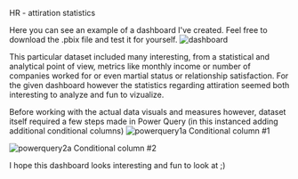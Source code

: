 HR - attiration statistics

Here you can see an example of a dashboard I've created. Feel free to download the .pbix file and test it for yourself.
![dashboard](https://github.com/mcjwochna/portfolio-dashboard---HR-metrics/assets/142684191/66f0dbfe-fd12-409f-84e2-011337416f8b)

This particular dataset included many interesting, from a statistical and analytical point of view, metrics like monthly income or number of companies worked for or even martial status or relationship satisfaction.
For the given dashboard however the statistics regarding attiration seemed both interesting to analyze and fun to vizualize.



Before working with the actual data visuals and measures however, dataset itself required a few steps made in Power Query (in this instanced adding additional conditional columns)
![powerquery1a](https://github.com/mcjwochna/portfolio-dashboard---HR-metrics/assets/142684191/ad98096e-56af-4d57-bb04-da8151f2a203)
Conditional column #1

![powerquery2a](https://github.com/mcjwochna/portfolio-dashboard---HR-metrics/assets/142684191/b0624f5b-b559-4a95-9b7a-c5c2a62484d0)
Conditional column #2


I hope this dashboard looks interesting and fun to look at ;)
